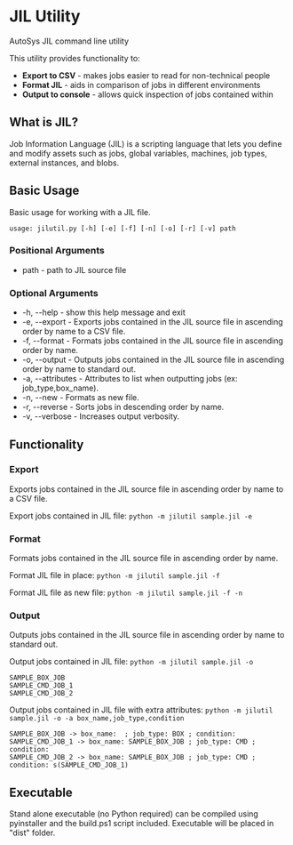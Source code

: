 # JIL Utility
AutoSys JIL command line utility

This utility provides functionality to:
* **Export to CSV** - makes jobs easier to read for non-technical people
* **Format JIL** - aids in comparison of jobs in different environments
* **Output to console** - allows quick inspection of jobs contained within

## What is JIL?
Job Information Language (JIL) is a scripting language that lets you define and modify assets such as jobs, global variables, machines, job types, external instances, and blobs.

## Basic Usage

Basic usage for working with a JIL file.

```usage: jilutil.py [-h] [-e] [-f] [-n] [-o] [-r] [-v] path```

### Positional Arguments
* path - path to JIL source file

### Optional Arguments
* -h, --help - show this help message and exit
* -e, --export - Exports jobs contained in the JIL source file in ascending order by name to a CSV file.
* -f, --format - Formats jobs contained in the JIL source file in ascending order by name.
* -o, --output - Outputs jobs contained in the JIL source file in ascending order by name to standard out.
* -a, --attributes - Attributes to list when outputting jobs (ex: job_type,box_name).
* -n, --new - Formats as new file.
* -r, --reverse - Sorts jobs in descending order by name.
* -v, --verbose - Increases output verbosity.

## Functionality

### Export
Exports jobs contained in the JIL source file in ascending order by name to a CSV file.

Export jobs contained in JIL file:
```python -m jilutil sample.jil -e```

### Format
Formats jobs contained in the JIL source file in ascending order by name.

Format JIL file in place:
```python -m jilutil sample.jil -f```

Format JIL file as new file:
```python -m jilutil sample.jil -f -n```

### Output
Outputs jobs contained in the JIL source file in ascending order by name to standard out.

Output jobs contained in JIL file:
```python -m jilutil sample.jil -o```

```
SAMPLE_BOX_JOB
SAMPLE_CMD_JOB_1
SAMPLE_CMD_JOB_2
```

Output jobs contained in JIL file with extra attributes:
```python -m jilutil sample.jil -o -a box_name,job_type,condition```

```
SAMPLE_BOX_JOB -> box_name:  ; job_type: BOX ; condition:
SAMPLE_CMD_JOB_1 -> box_name: SAMPLE_BOX_JOB ; job_type: CMD ; condition:
SAMPLE_CMD_JOB_2 -> box_name: SAMPLE_BOX_JOB ; job_type: CMD ; condition: s(SAMPLE_CMD_JOB_1)
```

## Executable
Stand alone executable (no Python required) can be compiled using pyinstaller and the build.ps1 script included. Executable will be placed in "dist" folder.
